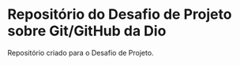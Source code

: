 # Repositório do Desafio de Projeto sobre Git/GitHub da Dio
Repositório criado para o Desafio de Projeto.

